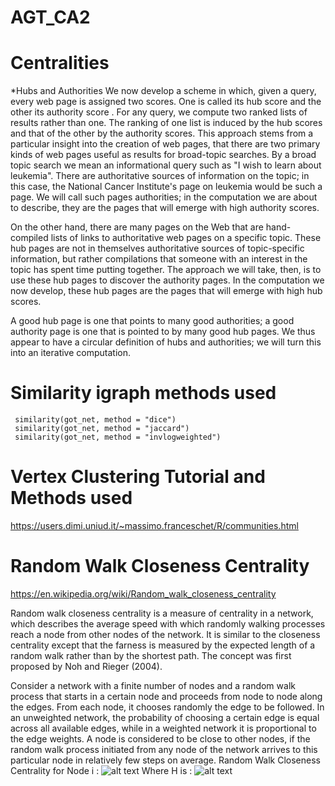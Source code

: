 # AGT_CA2

# Centralities 
*Hubs and Authorities
We now develop a scheme in which, given a query, every web page is assigned two scores. One is called its hub score and the other its authority score . For any query, we compute two ranked lists of results rather than one. The ranking of one list is induced by the hub scores and that of the other by the authority scores.
This approach stems from a particular insight into the creation of web pages, that there are two primary kinds of web pages useful as results for broad-topic searches. By a broad topic search we mean an informational query such as "I wish to learn about leukemia". There are authoritative sources of information on the topic; in this case, the National Cancer Institute's page on leukemia would be such a page. We will call such pages authorities; in the computation we are about to describe, they are the pages that will emerge with high authority scores.

On the other hand, there are many pages on the Web that are hand-compiled lists of links to authoritative web pages on a specific topic. These hub pages are not in themselves authoritative sources of topic-specific information, but rather compilations that someone with an interest in the topic has spent time putting together. The approach we will take, then, is to use these hub pages to discover the authority pages. In the computation we now develop, these hub pages are the pages that will emerge with high hub scores.

A good hub page is one that points to many good authorities; a good authority page is one that is pointed to by many good hub pages. We thus appear to have a circular definition of hubs and authorities; we will turn this into an iterative computation.

# Similarity igraph methods used
```
 similarity(got_net, method = "dice")
 similarity(got_net, method = "jaccard")
 similarity(got_net, method = "invlogweighted")
```

# Vertex Clustering Tutorial and Methods used
https://users.dimi.uniud.it/~massimo.franceschet/R/communities.html

# Random Walk Closeness Centrality
https://en.wikipedia.org/wiki/Random_walk_closeness_centrality

Random walk closeness centrality is a measure of centrality in a network, which describes the average speed with which randomly walking processes reach a node from other nodes of the network. It is similar to the closeness centrality except that the farness is measured by the expected length of a random walk rather than by the shortest path.
The concept was first proposed by Noh and Rieger (2004).

Consider a network with a finite number of nodes and a random walk process that starts in a certain node and proceeds from node to node along the edges. From each node, it chooses randomly the edge to be followed. In an unweighted network, the probability of choosing a certain edge is equal across all available edges, while in a weighted network it is proportional to the edge weights. A node is considered to be close to other nodes, if the random walk process initiated from any node of the network arrives to this particular node in relatively few steps on average.
Random Walk Closeness Centrality for Node i :
![alt text](https://wikimedia.org/api/rest_v1/media/math/render/svg/48f834d0fc3024f0908945384790079e08234b60)
Where H is :
![alt text](https://wikimedia.org/api/rest_v1/media/math/render/svg/0d47d947b6e2961a31a55781b35ca5a6a34f408a)



